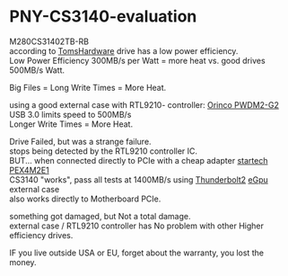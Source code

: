 # PNY-CS3140-evaluation

M280CS31402TB-RB </br>
according to [TomsHardware](https://www.tomshardware.com/reviews/pny-xlr8-cs3140-ssd-review/2) drive has a low power efficiency. </br>
Low Power Efficiency 300MB/s per Watt = more heat vs. good drives 500MB/s Watt. </br>

Big Files = Long Write Times = More Heat. </br>

using a good external case with RTL9210- controller: [Orinco PWDM2-G2](https://www.orico.cc/us/product/detail/8037.html) </br>
USB 3.0 limits speed to 500MB/s </br>
Longer Write Times = More Heat. </br>

Drive Failed, but was a strange failure. </br>
stops being detected by the RTL9210 controller IC. </br>
BUT... when connected directly to PCIe with a cheap adapter [startech PEX4M2E1](https://www.startech.com/en-us/hdd/pex4m2e1)  </br>
CS3140 "works", pass all tests at 1400MB/s using [Thunderbolt2](https://en.wikipedia.org/wiki/Thunderbolt_(interface)#Thunderbolt_2) [eGpu](https://egpu.io/best-egpu-buyers-guide/) external case </br>
also works directly to Motherboard PCIe. </br>

something got damaged, but Not a total damage. </br>
external case / RTL9210 controller has No problem with other Higher efficiency drives. </br>

IF you live outside USA or EU, forget about the warranty, you lost the money. </br>



